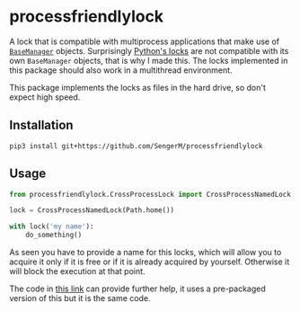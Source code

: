 # processfriendlylock

A lock that is compatible with multiprocess applications that make use of [`BaseManager`](https://docs.python.org/3/library/multiprocessing.html#multiprocessing.managers.BaseManager) objects. Surprisingly [Python's locks](https://docs.python.org/3/library/multiprocessing.html#multiprocessing.managers.BaseManager) are not compatible with its own `BaseManager` objects, that is why I made this. The locks implemented in this package should also work in a multithread environment.

This package implements the locks as files in the hard drive, so don't expect high speed.

## Installation

```
pip3 install git+https://github.com/SengerM/processfriendlylock
```

## Usage

```Python
from processfriendlylock.CrossProcessLock import CrossProcessNamedLock

lock = CrossProcessNamedLock(Path.home())

with lock('my name'):
	do_something()
```

As seen you have to provide a name for this locks, which will allow you to acquire it only if it is free or if it is already acquired by yourself. Otherwise it will block the execution at that point.

The code in [this link](https://github.com/SengerM/robocold_beta_setup/blob/be5bc3f8ae00821982e1a611b5bb0d708d96e3b1/measuring_scripts/TheSetup.py) can provide further help, it uses a pre-packaged version of this but it is the same code.
